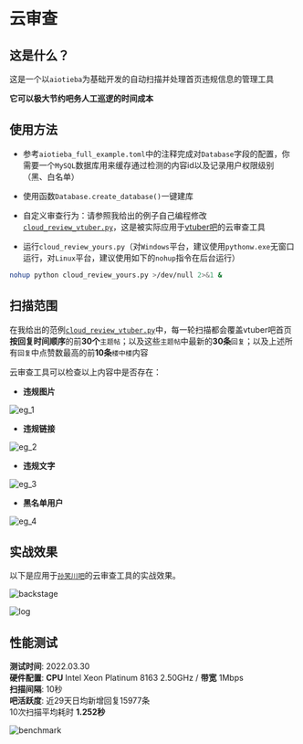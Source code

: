 # 云审查

## 这是什么？

这是一个以`aiotieba`为基础开发的自动扫描并处理首页违规信息的管理工具

**它可以极大节约吧务人工巡逻的时间成本**

## 使用方法

+ 参考`aiotieba_full_example.toml`中的注释完成对`Database`字段的配置，你需要一个`MySQL`数据库用来缓存通过检测的内容id以及记录用户权限级别（黑、白名单）

+ 使用函数`Database.create_database()`一键建库

+ 自定义审查行为：请参照我给出的例子自己编程修改[`cloud_review_vtuber.py`](../cloud_review_vtuber.py)，这是被实际应用于[vtuber吧](https://tieba.baidu.com/vtuber)的云审查工具

+ 运行`cloud_review_yours.py`（对`Windows`平台，建议使用`pythonw.exe`无窗口运行，对`Linux`平台，建议使用如下的`nohup`指令在后台运行）

```bash
nohup python cloud_review_yours.py >/dev/null 2>&1 &
```

## 扫描范围

在我给出的范例[`cloud_review_vtuber.py`](../cloud_review_vtuber.py)中，每一轮扫描都会覆盖vtuber吧首页**按回复时间顺序**的前**30个**`主题帖`；以及这些`主题帖`中最新的**30条**`回复`；以及上述所有`回复`中点赞数最高的前**10条**`楼中楼`内容

云审查工具可以检查以上内容中是否存在：

+ **违规图片**

![eg_1](https://user-images.githubusercontent.com/48282276/176145251-35f36f73-2f23-4b1f-a456-9e62f97c40af.png)

+ **违规链接**

![eg_2](https://user-images.githubusercontent.com/48282276/176145401-6b16140c-53cb-4575-9f9a-4b47540bd5a5.png)

+ **违规文字**

![eg_3](https://user-images.githubusercontent.com/48282276/176145434-d8deab64-3ceb-472b-b51d-564246162226.png)

+ **黑名单用户**

![eg_4](https://user-images.githubusercontent.com/48282276/176145443-2021e697-c858-48c3-91b4-fba409ef6e20.png)

## 实战效果

以下是应用于[`孙笑川吧`](https://tieba.baidu.com/f?ie=utf-8&kw=%E5%AD%99%E7%AC%91%E5%B7%9D)的云审查工具的实战效果。

![backstage](https://user-images.githubusercontent.com/48282276/165777398-47e00f26-a46f-4b7c-a03e-03092e5d31ba.png)

![log](https://user-images.githubusercontent.com/48282276/165776593-ab5feec4-6529-4702-82e5-1904e9e8630f.png)

## 性能测试
**测试时间**: 2022.03.30<br>
**硬件配置**: **CPU** Intel Xeon Platinum 8163 2.50GHz / **带宽** 1Mbps<br>
**扫描间隔**: 10秒<br>
**吧活跃度**: 近29天日均新增回复15977条<br>
10次扫描平均耗时 **1.252秒**

![benchmark](https://user-images.githubusercontent.com/48282276/160804519-f71a1e8d-5d9a-49a1-aac8-7119b1af5105.png)
